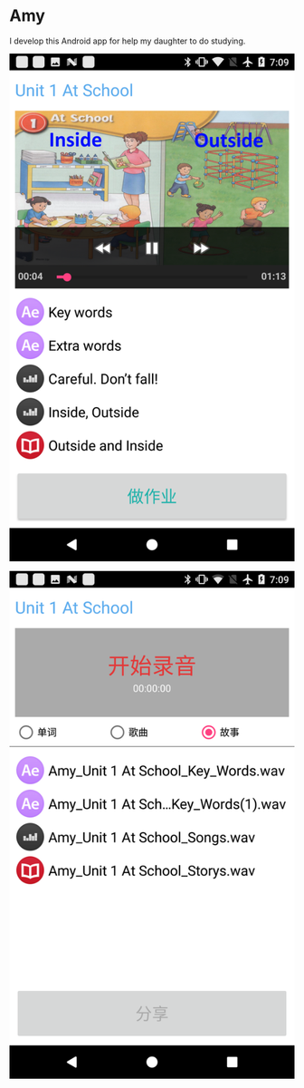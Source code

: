 # Amy
I develop this Android app for help my daughter to do studying.

![study](https://github.com/sunjinbo/amy/blob/master/doc/Screenshot_20180105-190913.png)

![do homework](https://github.com/sunjinbo/amy/blob/master/doc/Screenshot_20180105-190904.png)



